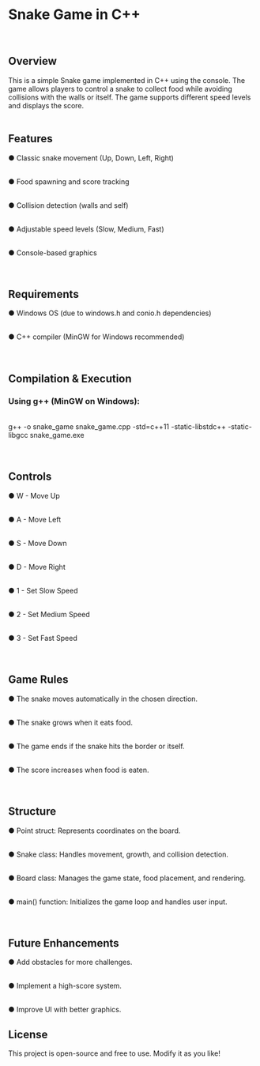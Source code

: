 <h1>Snake Game in C++</h1>
<br>

<h2>Overview</h2>

This is a simple Snake game implemented in C++ using the console. The game allows players to control a snake to collect food while avoiding collisions with the walls or itself. The game supports different speed levels and displays the score.
<br><br>
<h2>Features</h2>

● Classic snake movement (Up, Down, Left, Right)

<br>● Food spawning and score tracking

<br>● Collision detection (walls and self)

<br>● Adjustable speed levels (Slow, Medium, Fast)

<br>● Console-based graphics
<br><br><br>
<h2>Requirements</h2>

● Windows OS (due to windows.h and conio.h dependencies)

<br>● C++ compiler (MinGW for Windows recommended)
<br><br><br>
<h2>Compilation & Execution</h2>

<h3>Using g++ (MinGW on Windows):</h3>

 <br>g++ -o snake_game snake_game.cpp -std=c++11 -static-libstdc++ -static-libgcc
 snake_game.exe
<br><br><br>
<h2>Controls</h2>

● W - Move Up

<br>● A - Move Left

<br>● S - Move Down

<br>● D - Move Right

<br>● 1 - Set Slow Speed

<br>● 2 - Set Medium Speed

<br>● 3 - Set Fast Speed
<br><br><br>
<h2>Game Rules</h2>

● The snake moves automatically in the chosen direction.

<br>● The snake grows when it eats food.

<br>● The game ends if the snake hits the border or itself.

<br>● The score increases when food is eaten.
<br><br><br>
<h2>Structure</h2>

● Point struct: Represents coordinates on the board.

<br>● Snake class: Handles movement, growth, and collision detection.

<br>● Board class: Manages the game state, food placement, and rendering.

<br>● main() function: Initializes the game loop and handles user input.
<br><br><br>
<h2>Future Enhancements</h2>

● Add obstacles for more challenges.

<br>● Implement a high-score system.

<br>● Improve UI with better graphics.
<br>
<h2>License</h2>

This project is open-source and free to use. Modify it as you like!

